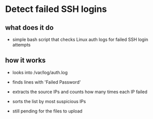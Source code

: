 # Detect failed SSH logins

## what does it do
- simple bash script that checks Linux auth logs for failed SSH login attempts

## how it works
- looks into /var/log/auth.log
- finds lines with 'Failed Password'
- extracts the source IPs and counts how many times each IP failed
- sorts the list by most suspicious IPs

- still pending for the files to upload
